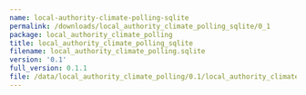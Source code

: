 ```yaml
---
name: local-authority-climate-polling-sqlite
permalink: /downloads/local_authority_climate_polling_sqlite/0_1
package: local_authority_climate_polling
title: local_authority_climate_polling_sqlite
filename: local_authority_climate_polling.sqlite
version: '0.1'
full_version: 0.1.1
file: /data/local_authority_climate_polling/0.1/local_authority_climate_polling.sqlite
---
```

